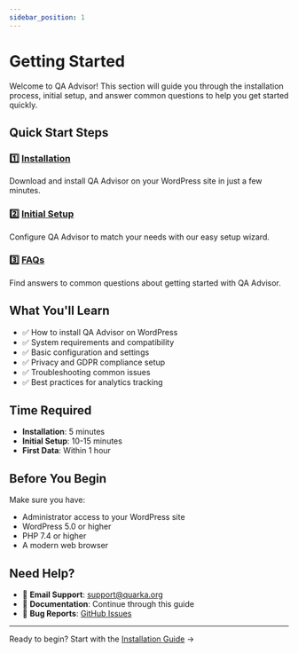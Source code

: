 ```yaml
---
sidebar_position: 1
---
```


# Getting Started

Welcome to QA Advisor! This section will guide you through the installation process, initial setup, and answer common questions to help you get started quickly.

## Quick Start Steps

### 1️⃣ [Installation](/docs/user-manual/getting-started/installation)
Download and install QA Advisor on your WordPress site in just a few minutes.

### 2️⃣ [Initial Setup](/docs/user-manual/getting-started/initial-setup)  
Configure QA Advisor to match your needs with our easy setup wizard.

### 3️⃣ [FAQs](/docs/user-manual/getting-started/faqs)
Find answers to common questions about getting started with QA Advisor.

## What You'll Learn

- ✅ How to install QA Advisor on WordPress
- ✅ System requirements and compatibility
- ✅ Basic configuration and settings
- ✅ Privacy and GDPR compliance setup
- ✅ Troubleshooting common issues
- ✅ Best practices for analytics tracking

## Time Required

- **Installation**: 5 minutes
- **Initial Setup**: 10-15 minutes  
- **First Data**: Within 1 hour

## Before You Begin

Make sure you have:
- Administrator access to your WordPress site
- WordPress 5.0 or higher
- PHP 7.4 or higher
- A modern web browser

## Need Help?

- 📧 **Email Support**: support@quarka.org
- 📖 **Documentation**: Continue through this guide
- 🐛 **Bug Reports**: [GitHub Issues](https://github.com/qa-advisor/issues)

---

Ready to begin? Start with the [Installation Guide](/docs/user-manual/getting-started/installation) →
